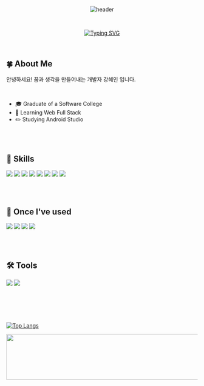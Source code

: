 <div align="center">

  ![header](https://capsule-render.vercel.app/api?type=Egg&color=ACD7FF)
  
<br/>
  
[![Typing SVG](https://readme-typing-svg.demolab.com?font=Lilita+One&size=60&pause=3000&color=0400B3&center=true&vCenter=true&width=880&height=120&lines=%E2%9C%A8+Welcome+!+HyeIn'S+GITHUB+%E2%9C%A8)](https://git.io/typing-svg)

<br/>
</div>

## 🍀 About Me
  안녕하세요! 꿈과 생각을 만들어내는 개발자 강혜인 입니다. <br/>

  <div align = "left">
    <br/>
    <ul list-style-type="none">
      <li> 🎓 Graduate of a Software College </li>
      <li> 📑 Learning Web Full Stack </li>
      <li> ✏️ Studying Android Studio </li>
    </ul>

  </div>

<br/>

<div align="left">
  <br/>
  
  ## 👀 Skills
  <img src="https://img.shields.io/badge/JavaScript-F7DF1E?style=for-the-badge&logo=JavaScript&logoColor=black"/>
  <img src="https://img.shields.io/badge/Java-ED8B00?style=for-the-badge&logo=openjdk&logoColor=white"/>
  <img src="https://img.shields.io/badge/Spring Boot-6DB33F?style=for-the-badge&logo=SpringBoot&logoColor=white"/>
  <img src="https://img.shields.io/badge/React-20232A?style=for-the-badge&logo=react&logoColor=61DAFB">
  <img src="https://img.shields.io/badge/Node.js-5FA04E?style=for-the-badge&logo=Node.js&logoColor=white">
  <img src="https://img.shields.io/badge/MySQL-4479A1?style=for-the-badge&logo=mysql&logoColor=white"/>
  <img src="https://img.shields.io/badge/HTML-E34F26?style=for-the-badge&logo=html5&logoColor=white"/>
  <img src="https://img.shields.io/badge/CSS3-1572B6?style=for-the-badge&logo=CSS3&logoColor=white"/>
</div>

<br/><br/>

<div align="left">
  
  ## 📖 Once I've used
  <img src="https://img.shields.io/badge/Android-3DDC84?style=for-the-badge&logo=Android&logoColor=white"/>
  <img src="https://img.shields.io/badge/C++-00599C?style=for-the-badge&logo=cplusplus&logoColor=white"/>
  <img src="https://img.shields.io/badge/Rstudio-75AADB?style=for-the-badge&logo=rstudioide&logoColor=white"/>
  <img src="https://img.shields.io/badge/Python-3776AB?style=for-the-badge&logo=Python&logoColor=white"/>

  <br/><br/>
    
  ## 🛠️ Tools
  <img src="https://img.shields.io/badge/VScode-007ACC?style=for-the-badge&logo=visualstudiocode&logoColor=white"/>
  <img src="https://img.shields.io/badge/IntelliJ-000000?style=for-the-badge&logo=intellijidea&logoColor=white"/>

  <br/><br/>
</div>

<br/>


<div align="left">

[![Top Langs](https://github-readme-stats.vercel.app/api/top-langs/?username=hyein310&layout=donut)](https://github.com/anuraghazra/github-readme-stats)


<a href="https://github.com/devxb/gitanimals">
  <img src="https://render.gitanimals.org/lines/hyein310?pet-id=703523538419920736" width="1000" height="120"/>
</a>
</div>

